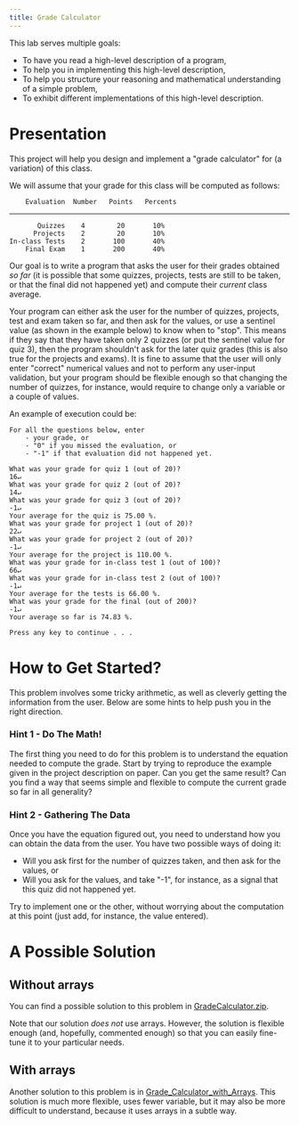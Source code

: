 ```yaml
---
title: Grade Calculator
---
```


This lab serves multiple goals:

- To have you read a high-level description of a program,
- To help you in implementing this high-level description,
- To help you structure your reasoning and mathematical understanding of a simple problem,
- To exhibit different implementations of this high-level description.

# Presentation 

This project will help you design and implement a "grade calculator" for (a variation) of this class.

We will assume that your grade for this class will be computed as follows:

        Evaluation  Number   Points   Percents
  ---------------- -------- -------- ----------
           Quizzes    4        20       10%
          Projects    2        20       10%
    In-class Tests    2       100       40%
        Final Exam    1       200       40%

Our goal is to write a program that asks the user for their grades obtained *so far* (it is possible that some quizzes, projects, tests are still to be taken, or that the final did not happened yet) and compute their *current* class average.

Your program can either ask the user for the number of quizzes, projects, test and exam taken so far, and then ask for the values, or use a sentinel value (as shown in the example below) to know when to "stop".
This means if they say that they have taken only 2 quizzes (or put the sentinel value for quiz 3), then the program shouldn't ask for the later quiz grades (this is also true for the projects and exams).
It is fine to assume that the user will only enter "correct" numerical values and not to perform any user-input validation, but your program should be flexible enough so that changing the number of quizzes, for instance, would require to change only a variable or a couple of values.

An example of execution could be:

```{.text}
For all the questions below, enter 
    - your grade, or 
    - "0" if you missed the evaluation, or
    - "-1" if that evaluation did not happened yet.

What was your grade for quiz 1 (out of 20)?
16↵
What was your grade for quiz 2 (out of 20)?
14↵
What was your grade for quiz 3 (out of 20)?
-1↵
Your average for the quiz is 75.00 %.
What was your grade for project 1 (out of 20)? 
22↵
What was your grade for project 2 (out of 20)? 
-1↵
Your average for the project is 110.00 %.
What was your grade for in-class test 1 (out of 100)? 
66↵
What was your grade for in-class test 2 (out of 100)? 
-1↵
Your average for the tests is 66.00 %.
What was your grade for the final (out of 200)?
-1↵
Your average so far is 74.83 %.

Press any key to continue . . .
```

# How to Get Started?

This problem involves some tricky arithmetic, as well as cleverly getting the information from the user. Below are some hints to help push you in the right direction. 

### Hint 1 - Do The Math!

The first thing you need to do for this problem is to understand the equation needed to compute the grade.
Start by trying to reproduce the example given in the project description on paper.
Can you get the same result?
Can you find a way that seems simple and flexible to compute the current grade so far in all generality?

### Hint 2 - Gathering The Data

Once you have the equation figured out, you need to understand how you can obtain the data from the user.
You have two possible ways of doing it:

- Will you ask first for the number of quizzes taken, and then ask for the values, or
- Will you ask for the values, and take "-1", for instance, as a signal that this quiz did not happened yet.

Try to implement one or the other, without worrying about the computation at this point (just add, for instance, the value entered).

# A Possible Solution

## Without arrays

You can find a possible solution to this problem in [GradeCalculator.zip](Grade_Calculator.zip).

Note that our solution _does not_ use arrays.
However, the solution is flexible enough (and, hopefully, commented enough) so that you can easily fine-tune it to your particular needs.

## With arrays

Another solution to this problem is in [Grade_Calculator_with_Arrays](Grade_Calculator_with_Arrays.zip).
This solution is much more flexible, uses fewer variable, but it may also be more difficult to understand, because it uses arrays in a subtle way.
